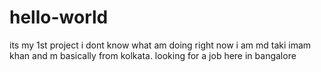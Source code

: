# hello-world
its my 1st project i dont know what am doing right now
i am md taki imam khan and m basically from kolkata.
looking for a job here in bangalore
